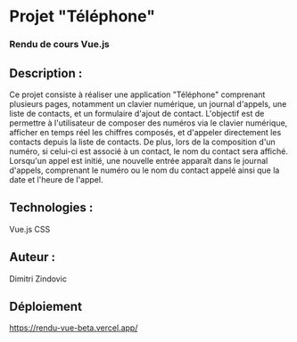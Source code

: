 <h1>Projet "Téléphone"</h1>

<h3>Rendu de cours Vue.js</h3>

<h2>Description :</h2>

Ce projet consiste à réaliser une application "Téléphone" comprenant plusieurs pages, notamment un clavier numérique, un journal d'appels, une liste de contacts, et un formulaire d'ajout de contact. L'objectif est de permettre à l'utilisateur de composer des numéros via le clavier numérique, afficher en temps réel les chiffres composés, et d'appeler directement les contacts depuis la liste de contacts. De plus, lors de la composition d'un numéro, si celui-ci est associé à un contact, le nom du contact sera affiché. Lorsqu'un appel est initié, une nouvelle entrée apparaît dans le journal d'appels, comprenant le numéro ou le nom du contact appelé ainsi que la date et l'heure de l'appel.

<h2>Technologies :</h2>

Vue.js
CSS

<h2>Auteur :</h2>

Dimitri Zindovic

<h2>Déploiement</h2>

https://rendu-vue-beta.vercel.app/
